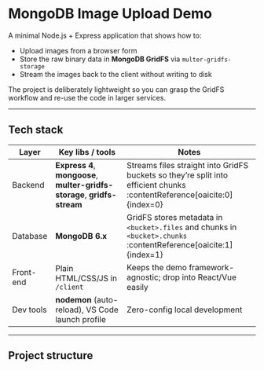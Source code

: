 # MongoDB Image Upload Demo

A minimal Node.js + Express application that shows how to:

- Upload images from a browser form  
- Store the raw binary data in **MongoDB GridFS** via `multer-gridfs-storage`  
- Stream the images back to the client without writing to disk  

The project is deliberately lightweight so you can grasp the GridFS workflow and re-use the code in larger services.

---

## Tech stack

| Layer | Key libs / tools | Notes |
|-------|-----------------|-------|
| Backend | **Express 4**, **mongoose**, **multer-gridfs-storage**, **gridfs-stream** | Streams files straight into GridFS buckets so they’re split into efficient chunks :contentReference[oaicite:0]{index=0} |
| Database | **MongoDB 6.x** | GridFS stores metadata in `<bucket>.files` and chunks in `<bucket>.chunks` :contentReference[oaicite:1]{index=1} |
| Front-end | Plain HTML/CSS/JS in `/client` | Keeps the demo framework-agnostic; drop into React/Vue easily |
| Dev tools | **nodemon** (auto-reload), VS Code launch profile | Zero-config local development |

---

## Project structure

